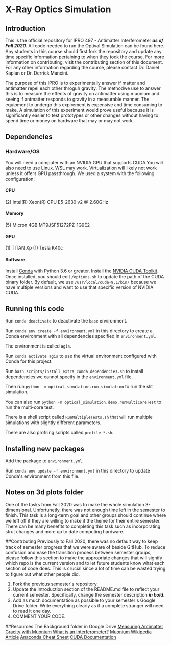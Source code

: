 # X-Ray Optics Simulation

## Introduction
This is the official repository for IPRO 497 - Antimatter Interferometer ***as of Fall 2020***. All code needed to run the Optival Simulation can be found here. Any students in this course should first fork the repository and update any time specific information pertaining to when they took the course. For more information on contributing, visit the contributing section of this document. For any other information regarding the course, please contact Dr. Daniel Kaplan or Dr. Derrick Mancini.

The purpose of this IPRO is to experimentally answer if matter and antimatter repel each other throguh gravity. The methodwe use to answer this is to measure the effects of gravity on antimatter using muonium and seeing if antmatter responds to gravity in a measurable manner. The equipment to undergo this expirement is expensive and time consuming to make. A simulation of this experiment would prove useful because it is significantly easier to test prototypes or other changes without having to spend time or money on hardware that may or may not work.

## Dependencies

### Hardware/OS

You will need a computer with an NVIDIA GPU that supports CUDA.You will also need to use Linux. WSL may work. Virtualization will likely not work unless it offers GPU passthrough. We used a system with the following configuration:

#### CPU
(2) Intel(R) Xeon(R) CPU E5-2630 v2 @ 2.60GHz

#### Memory
(5) Micron 4GB MT9JSF51272PZ-1G9E2

#### GPU
(1) TITAN Xp
(1) Tesla K40c

#### Software

Install [Conda](https://docs.conda.io/en/latest/) with Python 3.6 or greater.
Install the [NVIDIA CUDA Toolkit](https://docs.nvidia.com/cuda/cuda-installation-guide-linux/index.html).
Once installed, you should edit `/options.sh` to update the path of the CUDA binary folder. By default, we use `/usr/local/cuda-9.1/bin/` because we have multiple versions and want to use that specific version of NVIDIA CUDA.

## Running this code

Run `conda deactivate` to deactivate the `base` environment.

Run `conda env create -f environment.yml` in this directory to create a Conda environment with all dependencies specified in `environment.yml`.

The environment is called `agis`.

Run `conda activate agis` to use the virtual environment configured with Conda for this project.

Run `bash scripts/install_extra_conda_dependencies.sh` to install dependencies we cannot specify in the `environment.yml` file.

Then run `python -m optical_simulation.run_simulation` to run the slit simulation.

You can also run `python -m optical_simulation.demo.runMultiCoreTest` to run the multi-core test.

There is a shell script called `RunMultipleTests.sh` that will run multiple simulations with slightly different parameters.

There are also profiling scripts called `profile-*.sh`.

## Installing new packages

Add the package to `environment.yml`.

Run `conda env update -f environment.yml` in this directory to update Conda's environment from this file.

## Notes on 3d plots folder
One of the tasks from Fall 2020 was to make the whole simulation 3-dimensional. Unfortunetly, there was not enough time left in the semester to finish. This task is a long-term goal and other groups should continue where we left off if they are willing to make it the theme for their entire semester. There can be many benefits to completing this task such as incorporating strut changes and more up to date computing hardware.

##Contrbuting
Previously to Fall 2020, there was no default way to keep track of semester progress that we were aware of beside GitHub. To reduce confusion and ease the transition process between semester groups, please follow this section to make the appropriate changes that will signify which repo is the current version and to let future students know what each section of code does. This is crucial since a lot of time can be wasted trying to figure out what other people did. 

1. Fork the previous semester's repository.
2. Update the Introduction section of the README.md file to reflect your current semester. Specifically, change the semester description ***in bold***.
3. Add as much documentation as possible to your semester's Google Drive folder. Write everything clearly as if a complete stranger will need to read it one day.
4. COMMENT YOUR CODE.



##Resources
The Background folder in Google Drive
[Measuring Antimatter Gracity with Muonium](https://www.epj-conferences.org/articles/epjconf/pdf/2015/14/epjconf_icnfp2014_05008.pdf)
[What is an Interferometer?](https://www.ligo.caltech.edu/page/what-is-interferometer)
[Muonium Wikipedia Article](https://en.wikipedia.org/wiki/Muonium)
[Anaconda Cheat Sheet](https://docs.conda.io/projects/conda/en/4.6.0/_downloads/52a95608c49671267e40c689e0bc00ca/conda-cheatsheet.pdf)
[CUDA Documentation](https://docs.nvidia.com/cuda/)
